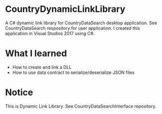 # CountryDynamicLinkLibrary
A C# dynamic link library for CountryDataSearch desktop application. See CountryDataSearch respository for user application. I created this application in Visual Studios 2017 using C#.

# What I learned
* How to create and link a DLL
* How to use data contract to serialize/deserialize JSON files

# Notice
This is Dynamic Link Library. See CountryDataSearchInterface repository.
